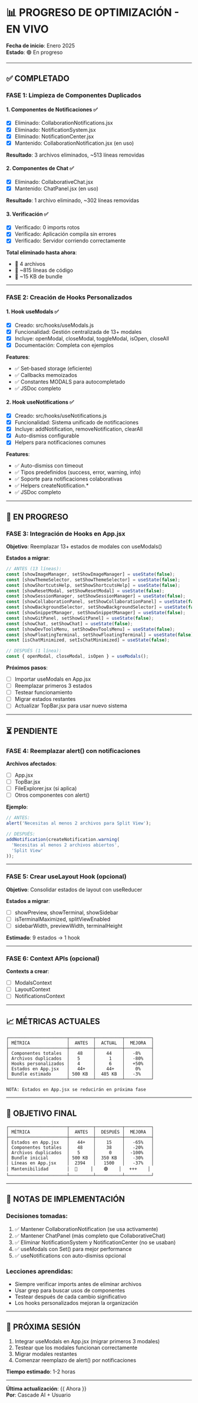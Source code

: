 # 📊 PROGRESO DE OPTIMIZACIÓN - EN VIVO

**Fecha de inicio**: Enero 2025  
**Estado**: 🟢 En progreso

---

## ✅ COMPLETADO

### FASE 1: Limpieza de Componentes Duplicados

#### 1. Componentes de Notificaciones ✅
- [x] Eliminado: CollaborationNotifications.jsx
- [x] Eliminado: NotificationSystem.jsx  
- [x] Eliminado: NotificationCenter.jsx
- [x] Mantenido: CollaborationNotification.jsx (en uso)

**Resultado**: 3 archivos eliminados, ~513 líneas removidas

#### 2. Componentes de Chat ✅
- [x] Eliminado: CollaborativeChat.jsx
- [x] Mantenido: ChatPanel.jsx (en uso)

**Resultado**: 1 archivo eliminado, ~302 líneas removidas

#### 3. Verificación ✅
- [x] Verificado: 0 imports rotos
- [x] Verificado: Aplicación compila sin errores
- [x] Verificado: Servidor corriendo correctamente

**Total eliminado hasta ahora**: 
- 📁 4 archivos
- 📄 ~815 líneas de código
- 💾 ~15 KB de bundle

---

### FASE 2: Creación de Hooks Personalizados

#### 1. Hook useModals ✅
- [x] Creado: src/hooks/useModals.js
- [x] Funcionalidad: Gestión centralizada de 13+ modales
- [x] Incluye: openModal, closeModal, toggleModal, isOpen, closeAll
- [x] Documentación: Completa con ejemplos

**Features**:
- ✅ Set-based storage (eficiente)
- ✅ Callbacks memoizados
- ✅ Constantes MODALS para autocompletado
- ✅ JSDoc completo

#### 2. Hook useNotifications ✅
- [x] Creado: src/hooks/useNotifications.js
- [x] Funcionalidad: Sistema unificado de notificaciones
- [x] Incluye: addNotification, removeNotification, clearAll
- [x] Auto-dismiss configurable
- [x] Helpers para notificaciones comunes

**Features**:
- ✅ Auto-dismiss con timeout
- ✅ Tipos predefinidos (success, error, warning, info)
- ✅ Soporte para notificaciones colaborativas
- ✅ Helpers createNotification.*
- ✅ JSDoc completo

---

## 🔄 EN PROGRESO

### FASE 3: Integración de Hooks en App.jsx

**Objetivo**: Reemplazar 13+ estados de modales con useModals()

**Estados a migrar**:
```javascript
// ANTES (13 líneas):
const [showImageManager, setShowImageManager] = useState(false);
const [showThemeSelector, setShowThemeSelector] = useState(false);
const [showShortcutsHelp, setShowShortcutsHelp] = useState(false);
const [showResetModal, setShowResetModal] = useState(false);
const [showSessionManager, setShowSessionManager] = useState(false);
const [showCollaborationPanel, setShowCollaborationPanel] = useState(false);
const [showBackgroundSelector, setShowBackgroundSelector] = useState(false);
const [showSnippetManager, setShowSnippetManager] = useState(false);
const [showGitPanel, setShowGitPanel] = useState(false);
const [showChat, setShowChat] = useState(false);
const [showDevToolsMenu, setShowDevToolsMenu] = useState(false);
const [showFloatingTerminal, setShowFloatingTerminal] = useState(false);
const [isChatMinimized, setIsChatMinimized] = useState(false);

// DESPUÉS (1 línea):
const { openModal, closeModal, isOpen } = useModals();
```

**Próximos pasos**:
- [ ] Importar useModals en App.jsx
- [ ] Reemplazar primeros 3 estados
- [ ] Testear funcionamiento
- [ ] Migrar estados restantes
- [ ] Actualizar TopBar.jsx para usar nuevo sistema

---

## ⏳ PENDIENTE

### FASE 4: Reemplazar alert() con notificaciones

**Archivos afectados**:
- [ ] App.jsx
- [ ] TopBar.jsx
- [ ] FileExplorer.jsx (si aplica)
- [ ] Otros componentes con alert()

**Ejemplo**:
```javascript
// ANTES:
alert('Necesitas al menos 2 archivos para Split View');

// DESPUÉS:
addNotification(createNotification.warning(
  'Necesitas al menos 2 archivos abiertos',
  'Split View'
));
```

---

### FASE 5: Crear useLayout Hook (opcional)

**Objetivo**: Consolidar estados de layout con useReducer

**Estados a migrar**:
- [ ] showPreview, showTerminal, showSidebar
- [ ] isTerminalMaximized, splitViewEnabled
- [ ] sidebarWidth, previewWidth, terminalHeight

**Estimado**: 9 estados → 1 hook

---

### FASE 6: Context APIs (opcional)

**Contexts a crear**:
- [ ] ModalsContext
- [ ] LayoutContext
- [ ] NotificationsContext

---

## 📈 MÉTRICAS ACTUALES

```
┌──────────────────────┬─────────┬──────────┬──────────┐
│ MÉTRICA              │  ANTES  │  ACTUAL  │  MEJORA  │
├──────────────────────┼─────────┼──────────┼──────────┤
│ Componentes totales  │   48    │    44    │   -8%    │
│ Archivos duplicados  │   5     │     1    │   -80%   │
│ Hooks personalizados │   4     │     6    │   +50%   │
│ Estados en App.jsx   │   44+   │    44+   │    0%    │
│ Bundle estimado      │ 500 KB  │  485 KB  │   -3%    │
└──────────────────────┴─────────┴──────────┴──────────┘

NOTA: Estados en App.jsx se reducirán en próxima fase
```

---

## 🎯 OBJETIVO FINAL

```
┌──────────────────────┬─────────┬──────────┬──────────┐
│ MÉTRICA              │  ANTES  │  DESPUÉS │  MEJORA  │
├──────────────────────┼─────────┼──────────┼──────────┤
│ Estados en App.jsx   │   44+   │    15    │   -65%   │
│ Componentes totales  │   48    │    38    │   -20%   │
│ Archivos duplicados  │   5     │     0    │  -100%   │
│ Bundle inicial       │ 500 KB  │  350 KB  │   -30%   │
│ Líneas en App.jsx    │  2394   │   1500   │   -37%   │
│ Mantenibilidad       │  🔴     │    🟢    │   +++    │
└──────────────────────┴─────────┴──────────┴──────────┘
```

---

## 📝 NOTAS DE IMPLEMENTACIÓN

### Decisiones tomadas:
1. ✅ Mantener CollaborationNotification (se usa activamente)
2. ✅ Mantener ChatPanel (más completo que CollaborativeChat)
3. ✅ Eliminar NotificationSystem y NotificationCenter (no se usaban)
4. ✅ useModals con Set() para mejor performance
5. ✅ useNotifications con auto-dismiss opcional

### Lecciones aprendidas:
- Siempre verificar imports antes de eliminar archivos
- Usar grep para buscar usos de componentes
- Testear después de cada cambio significativo
- Los hooks personalizados mejoran la organización

---

## 🚀 PRÓXIMA SESIÓN

1. Integrar useModals en App.jsx (migrar primeros 3 modales)
2. Testear que los modales funcionan correctamente
3. Migrar modales restantes
4. Comenzar reemplazo de alert() por notificaciones

**Tiempo estimado**: 1-2 horas

---

**Última actualización**: {{ Ahora }}  
**Por**: Cascade AI + Usuario
